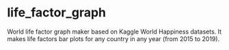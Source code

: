 # life_factor_graph
World life factor graph maker based on Kaggle World Happiness datasets.
It makes life factors bar plots for any country in any year (from 2015 to 2019).
